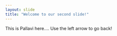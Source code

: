 ```yaml
---
layout: slide
title: "Welcome to our second slide!"
---
```

This is Pallavi here....
Use the left arrow to go back!
